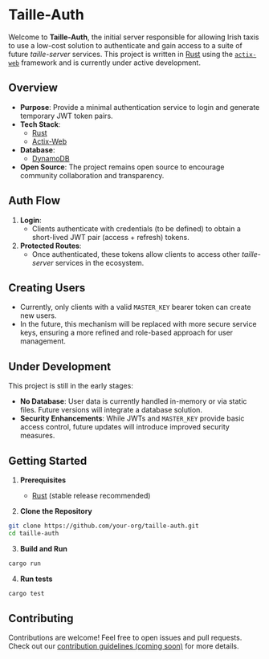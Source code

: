 # Taille-Auth

Welcome to **Taille-Auth**, the initial server responsible for allowing Irish taxis to use a low-cost solution to authenticate and gain access to a suite of future _taille-server_ services. This project is written in [Rust](https://www.rust-lang.org/) using the [`actix-web`](https://actix.rs/) framework and is currently under active development.

## Overview

- **Purpose**: Provide a minimal authentication service to login and generate temporary JWT token pairs.  
- **Tech Stack**:  
  - [Rust](https://www.rust-lang.org/)  
  - [Actix-Web](https://actix.rs/)  
- **Database**:
  - [DynamoDB](https://aws.amazon.com/pm/dynamodb/)  
- **Open Source**: The project remains open source to encourage community collaboration and transparency.

## Auth Flow

1. **Login**:  
   - Clients authenticate with credentials (to be defined) to obtain a short-lived JWT pair (access + refresh) tokens.  
2. **Protected Routes**:  
   - Once authenticated, these tokens allow clients to access other _taille-server_ services in the ecosystem.  

## Creating Users

- Currently, only clients with a valid `MASTER_KEY` bearer token can create new users.  
- In the future, this mechanism will be replaced with more secure service keys, ensuring a more refined and role-based approach for user management.

## Under Development

This project is still in the early stages:

- **No Database**: User data is currently handled in-memory or via static files. Future versions will integrate a database solution.  
- **Security Enhancements**: While JWTs and `MASTER_KEY` provide basic access control, future updates will introduce improved security measures.

## Getting Started

1. **Prerequisites**  
   - [Rust](https://www.rust-lang.org/tools/install) (stable release recommended)

2. **Clone the Repository**  
  ```bash
  git clone https://github.com/your-org/taille-auth.git
  cd taille-auth
  ```

3. **Build and Run**
  ```bash
  cargo run
  ```

4. **Run tests**
  ```bash
  cargo test
  ```

## Contributing
Contributions are welcome! Feel free to open issues and pull requests. Check out our [contribution guidelines (coming soon)]() for more details.
